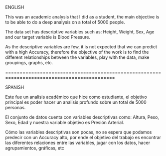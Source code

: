 ENGLISH

This was an academic analysis that I did as a student, the main objective is to be able to do a deep analysis on a total of 5000 people.

The data set has descriptive variables such as: Height, Weight, Sex, Age and our target variable is Blood Pressure.

As the descriptive variables are few, it is not expected that we can predict with a high Accuracy, therefore the objective of the work is to find the different relationships between the variables, play with the data, make groupings, graphs, etc.

============================================================================================

SPANISH

Este fue un analisis académico que hice como estudiante, el objetivo principal es poder hacer un analisis profundo sobre un total de 5000 personas.

El conjunto de datos cuenta con variables descriptivas como: Altura, Peso, Sexo, Edad y  nuestra variable objetivo es Presión Arterial. 

Cómo las variables descriptivas son pocas, no se espera que podamos predecir con un Accuracy alto, por ende el objetivo del trabajo es encontrar las diferentes relaciones entre las variables, jugar con los datos, hacer agrupamientos, gráficas, etc
